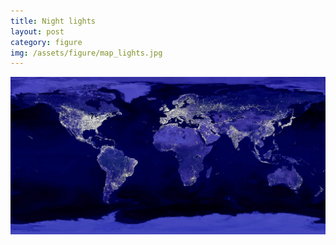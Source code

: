 ```yaml
---
title: Night lights
layout: post
category: figure
img: /assets/figure/map_lights.jpg
---
```


![Nighttime lights](/assets/figure/map_lights.jpg)
